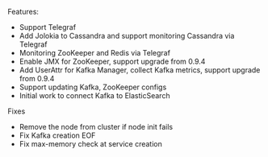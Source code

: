 
Features:
* Support Telegraf
* Add Jolokia to Cassandra and support monitoring Cassandra via Telegraf
* Monitoring ZooKeeper and Redis via Telegraf
* Enable JMX for ZooKeeper, support upgrade from 0.9.4
* Add UserAttr for Kafka Manager, collect Kafka metrics, support upgrade from 0.9.4
* Support updating Kafka, ZooKeeper configs
* Initial work to connect Kafka to ElasticSearch

Fixes
* Remove the node from cluster if node init fails
* Fix Kafka creation EOF
* Fix max-memory check at service creation
